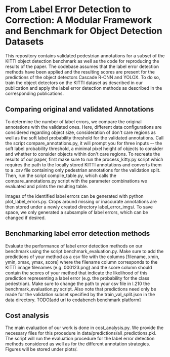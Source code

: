 # From Label Error Detection to Correction: A Modular Framework and Benchmark for Object Detection Datasets

This repository contains validated pedestrian annotations for a subset of the KITTI object detection benchmark as well as the code for reproducing the results of the paper. The codebase assumes that the label error detection methods have been applied and the resulting scores are present for the predictions of the object detectors Cascade R-CNN and YOLOX. To do so, train the object detectors on the KITTI dataset as described in our publication and apply the label error detection methods as described in the corresponding publications.

## Comparing original and validated Annotations
To determine the number of label errors, we compare the original annotations with the validated ones. Here, different data configurations are considered regarding object size, consideration of don't care regions as well as the soft label probability threshold for the validated annotations.
Call the script compare_annotations.py, it will prompt you for three inputs -- the soft label probability threshold, a minimal pixel height of objects to consider and whether to consider objects within don't care regions. To recreate the results of our paper, first make sure to run the process_kitty.py script which requires the path to the locally stored KITTI annotations and converts them to a .csv file containing only pedestrian annotations for the validation split. Then, run the script compile_table.py, which calls the compare_annotations.py script with the parameter combinations we evaluated and prints the resulting table.

Images of the identified label errors can be generated with python plot_label_errors.py. Crops around missing or inaccurate annotations are then stored under a newly created directory label_error_imgs/. To save space, we only generated a subsample of label errors, which can be changed if desired.

## Benchmarking label error detection methods
Evaluate the performance of label error detection methods on our benchmark using the script benchmark_evaluation.py. Make sure to add the predictions of your method as a csv file with the columns [filename, xmin, ymin, xmax, ymax, score] where the filename column corresponds to the KITTI image filenames (e.g. 000123.png) and the score column should contain the scores of your method that indicate the likelihood of this prediction representing a label error (e.g. the probability for the class pedestrian).
Make sure to change the path to your csv file in l.210 the benchmark_evaluation.py script. Also note that predictions need only be made for the validation subset specified by the train_val_split.json in the data directory.
TODO[add url to codabench benchmark platform]

## Cost analysis
The main evaluation of our work is done in cost_analysis.py. 
We provide the necessary files for this procedure in data/predictions/all_predictions.pkl.
The script will run the evaluation procedure for the label error detection methods considered as well as for the different annotation strategies. Figures will be stored under plots/.
